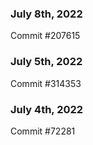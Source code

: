 ### July 8th, 2022

Commit #207615

### July 5th, 2022

Commit #314353


### July 4th, 2022

Commit #72281
